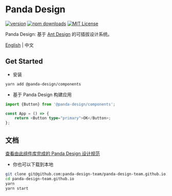 # Panda Design

[![version](https://img.shields.io/npm/v/@panda-design/components.svg?style=flat-square)](http://npm.im/region-core)
[![npm downloads](https://img.shields.io/npm/dm/@panda-design/components.svg?style=flat-square)](https://www.npmjs.com/package/region-core)
[![MIT License](https://img.shields.io/npm/l/@panda-design/components.svg?style=flat-square)](http://opensource.org/licenses/MIT)

Panda Design: 基于 [Ant Design](https://ant.design/index-cn) 的可插拔设计系统。

[English](https://github.com/panda-design-team/components/blob/main/README.md) | 中文

## Get Started

- 安装

```bash
yarn add @panda-design/components
```

- 基于 Panda Design 构建应用

```typescript jsx
import {Button} from '@panda-design/components';

const App = () => {
    return <Button type="primary">OK</Button>;
};
```

## 文档

[查看由此组件库完成的 Panda Design 设计规范](https://panda-design-team.github.io/)

- 你也可以下载到本地

```bash
git clone git@github.com:panda-design-team/panda-design-team.github.io.git
cd panda-design-team.github.io
yarn
yarn start
```
